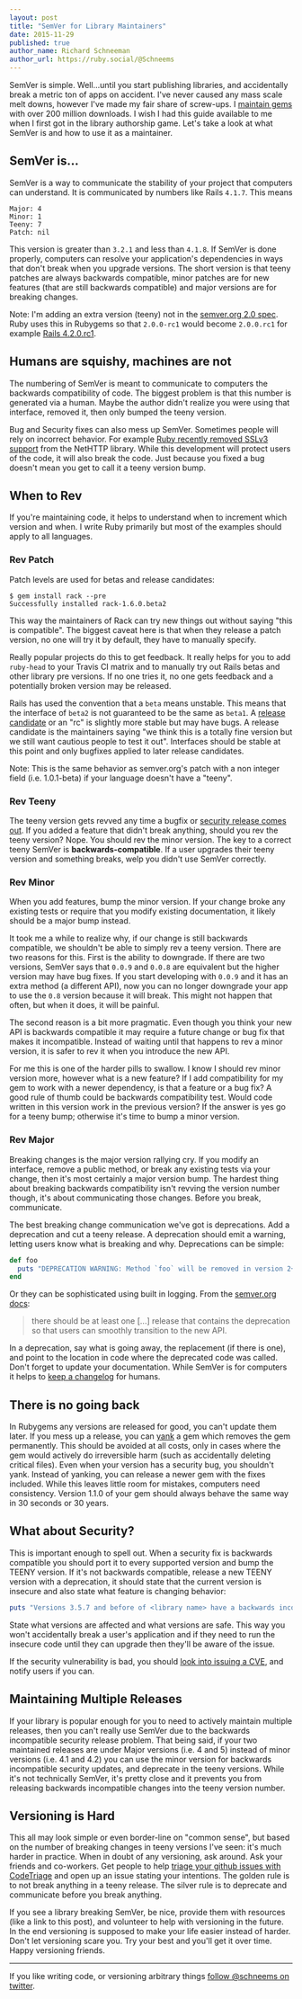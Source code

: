 ```yaml
---
layout: post
title: "SemVer for Library Maintainers"
date: 2015-11-29
published: true
author_name: Richard Schneeman
author_url: https://ruby.social/@Schneems
---
```


SemVer is simple. Well...until you start publishing libraries, and accidentally break a metric ton of apps on accident. I've never caused any mass scale melt downs, however I've made my fair share of screw-ups. I [maintain gems](https://rubygems.org/profiles/schneems) with over 200 million downloads. I wish I had this guide available to me when I first got in the library authorship game. Let's take a look at what SemVer is and how to use it as a maintainer.

## SemVer is...

SemVer is a way to communicate the stability of your project that computers can understand. It is communicated by numbers like Rails `4.1.7`. This means

```
Major: 4
Minor: 1
Teeny: 7
Patch: nil
```

This version is greater than `3.2.1` and less than `4.1.8`. If SemVer is done properly, computers can resolve your application's dependencies in ways that don't break when you upgrade versions. The short version is that teeny patches are always backwards compatible, minor patches are for new features (that are still backwards compatible) and major versions are for breaking changes.

Note: I'm adding an extra version (teeny) not in the [semver.org 2.0 spec](https://semver.org/). Ruby uses this in Rubygems so that `2.0.0-rc1` would become `2.0.0.rc1` for example [Rails 4.2.0.rc1](https://rubygems.org/gems/rails/versions/4.2.0.rc1).

## Humans are squishy, machines are not

The numbering of SemVer is meant to communicate to computers the backwards compatibility of code. The biggest problem is that this number is generated via a human. Maybe the author didn't realize you were using that interface, removed it, then only bumped the teeny version.

Bug and Security fixes can also mess up SemVer. Sometimes people will rely on incorrect behavior. For example [Ruby recently removed SSLv3 support](https://www.ruby-lang.org/en/news/2014/10/27/changing-default-settings-of-ext-openssl/) from the NetHTTP library. While this development will protect users of the code, it will also break the code. Just because you fixed a bug doesn't mean you get to call it a teeny version bump.

## When to Rev

If you're maintaining code, it helps to understand when to increment which version and when. I write Ruby primarily but most of the examples should apply to all languages.

### Rev Patch

Patch levels are used for betas and release candidates:

```
$ gem install rack --pre
Successfully installed rack-1.6.0.beta2
```

This way the maintainers of Rack can try new things out without saying "this is compatible". The biggest caveat here is that when they release a patch version, no one will try it by default, they have to manually specify.

Really popular projects do this to get feedback. It really helps for you to add `ruby-head` to your Travis CI matrix and to manually try out Rails betas and other library pre versions. If no one tries it, no one gets feedback and a potentially broken version may be released.

Rails has used the convention that a `beta` means unstable. This means that the interface of `beta2` is not guaranteed to be the same as `beta1`. A [release candidate](https://rubygems.org/gems/rails/versions/4.2.0.rc2) or an "rc" is slightly more stable but may have bugs. A release candidate is the maintainers saying "we think this is a totally fine version but we still want cautious people to test it out". Interfaces should be stable at this point and only bugfixes applied to later release candidates.

Note: This is the same behavior as semver.org's patch with a non integer field (i.e. 1.0.1-beta) if your language doesn't have a "teeny".

### Rev Teeny

The teeny version gets revved any time a bugfix or [security release comes out](https://weblog.rubyonrails.org/2013/12/3/Rails_3_2_16_and_4_0_2_have_been_released/). If you added a feature that didn't break anything, should you rev the teeny version? Nope. You should rev the minor version. The key to a correct teeny SemVer is **backwards-compatible**. If a user upgrades their teeny version and something breaks, welp you didn't use SemVer correctly.

### Rev Minor

When you add features, bump the minor version. If your change broke any existing tests or require that you modify existing documentation, it likely should be a major bump instead.

It took me a while to realize why, if our change is still backwards compatible, we shouldn't be able to simply rev a teeny version. There are two reasons for this. First is the ability to downgrade. If there are two versions, SemVer says that `0.0.9` and `0.0.8` are equivalent but the higher version may have bug fixes. If you start developing with `0.0.9` and it has an extra method (a different API), now you can no longer downgrade your app to use the `0.8` version because it will break. This might not happen that often, but when it does, it will be painful.

The second reason is a bit more pragmatic. Even though you think your new API is backwards compatible it may require a future change or bug fix that makes it incompatible. Instead of waiting until that happens to rev a minor version, it is safer to rev it when you introduce the new API.

For me this is one of the harder pills to swallow. I know I should rev minor version more, however what is a new feature? If I add compatibility for my gem to work with a newer dependency, is that a feature or a bug fix? A good rule of thumb could be backwards compatibility test. Would code written in this version work in the previous version? If the answer is yes go for a teeny bump; otherwise it's time to bump a minor version.

### Rev Major

Breaking changes is the major version rallying cry. If you modify an interface, remove a public method, or break any existing tests via your change, then it's most certainly a major version bump. The hardest thing about breaking backwards compatibility isn't revving the version number though, it's about communicating those changes. Before you break, communicate.

The best breaking change communication we've got is deprecations. Add a deprecation and cut a teeny release. A deprecation should emit a warning, letting users know what is breaking and why. Deprecations can be simple:

```ruby
def foo
  puts "DEPRECATION WARNING: Method `foo` will be removed in version 2+. Please use method `bar` instead: #{caller_locations.first}"
end
```

Or they can be sophisticated using built in logging. From the [semver.org docs](https://semver.org/):

> there should be at least one [...] release that contains the deprecation so that users can smoothly transition to the new API.

In a deprecation, say what is going away, the replacement (if there is one), and point to the location in code where the deprecated code was called. Don't forget to update your documentation. While SemVer is for computers it helps to [keep a changelog](https://keepachangelog.com/) for humans.

## There is no going back

In Rubygems any versions are released for good, you can't update them later. If you mess up a release, you can [yank](https://help.rubygems.org/kb/gemcutter/removing-a-published-rubygem) a gem which removes the gem permanently. This should be avoided at all costs, only in cases where the gem would actively do irreversible harm (such as accidentally deleting critical files). Even when your version has a security bug, you shouldn't yank. Instead of yanking, you can release a newer gem with the fixes included. While this leaves little room for mistakes, computers need consistency. Version 1.1.0 of your gem should always behave the same way in 30 seconds or 30 years.

## What about Security?

This is important enough to spell out. When a security fix is backwards compatible you should port it to every supported version and bump the TEENY version. If it's not backwards compatible, release a new TEENY version with a deprecation, it should state that the current version is insecure and also state what feature is changing behavior:

```ruby
puts "Versions 3.5.7 and before of <library name> have a backwards incompatible security vulnerability <link>."
```

State what versions are affected and what versions are safe. This way you won't accidentally break a user's application and if they need to run the insecure code until they can upgrade then they'll be aware of the issue.

If the security vulnerability is bad, you should [look into issuing a CVE](https://seclists.org/oss-sec/2013/q4/43), and notify users if you can.

## Maintaining Multiple Releases

If your library is popular enough for you to need to actively maintain multiple releases, then you can't really use SemVer due to the backwards incompatible security release problem. That being said, if your two maintained releases are under Major versions (i.e. 4 and 5) instead of minor versions (i.e. 4.1 and 4.2) you can use the minor version for backwards incompatible security updates, and deprecate in the teeny versions. While it's not technically SemVer, it's pretty close and it prevents you from releasing backwards incompatible changes into the teeny version number.

## Versioning is Hard

This all may look simple or even border-line on "common sense", but based on the number of breaking changes in teeny versions I've seen: it's much harder in practice. When in doubt of any versioning, ask around. Ask your friends and co-workers. Get people to help [triage your github issues with CodeTriage](https://www.codetriage.com/) and open up an issue stating your intentions. The golden rule is to not break anything in a teeny release. The silver rule is to deprecate and communicate before you break anything.

If you see a library breaking SemVer, be nice, provide them with resources (like a link to this post), and volunteer to help with versioning in the future. In the end versioning is supposed to make your life easier instead of harder. Don't let versioning scare you. Try your best and you'll get it over time. Happy versioning friends.

---
If you like writing code, or versioning arbitrary things [follow @schneems on twitter](https://ruby.social/@Schneems).
